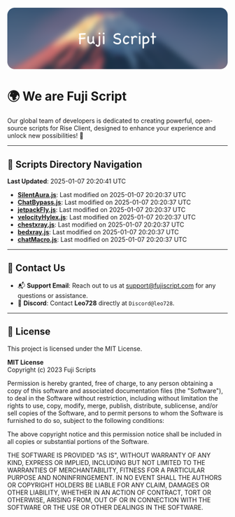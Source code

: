 ![Banner](.github/b.webp)

# 🌍 **We are Fuji Script**

Our global team of developers is dedicated to creating powerful, open-source scripts for Rise Client, designed to enhance your experience and unlock new possibilities! 🌟

---
<!-- SCRIPTS_NAVIGATION_START -->
## 📂 **Scripts Directory Navigation**

**Last Updated**: 2025-01-07 20:20:41 UTC

- **[SilentAura.js](scripts/SilentAura.js)**: Last modified on 2025-01-07 20:20:37 UTC
- **[ChatBypass.js](scripts/ChatBypass.js)**: Last modified on 2025-01-07 20:20:37 UTC
- **[jetpackFly.js](scripts/jetpackFly.js)**: Last modified on 2025-01-07 20:20:37 UTC
- **[velocityHylex.js](scripts/velocityHylex.js)**: Last modified on 2025-01-07 20:20:37 UTC
- **[chestxray.js](scripts/chestxray.js)**: Last modified on 2025-01-07 20:20:37 UTC
- **[bedxray.js](scripts/bedxray.js)**: Last modified on 2025-01-07 20:20:37 UTC
- **[chatMacro.js](scripts/chatMacro.js)**: Last modified on 2025-01-07 20:20:37 UTC

<!-- SCRIPTS_NAVIGATION_END -->

---

## 💬 **Contact Us**  
- 📬 **Support Email**: Reach out to us at [support@fujiscript.com](mailto:support@fujiscript.com) for any questions or assistance.  
- 💬 **Discord**: Contact **Leo728** directly at `Discord@leo728`.

---

## 📜 **License**

This project is licensed under the MIT License.  

**MIT License**  
Copyright (c) 2023 Fuji Scripts  

Permission is hereby granted, free of charge, to any person obtaining a copy of this software and associated documentation files (the "Software"), to deal in the Software without restriction, including without limitation the rights to use, copy, modify, merge, publish, distribute, sublicense, and/or sell copies of the Software, and to permit persons to whom the Software is furnished to do so, subject to the following conditions:  

The above copyright notice and this permission notice shall be included in all copies or substantial portions of the Software.  

THE SOFTWARE IS PROVIDED "AS IS", WITHOUT WARRANTY OF ANY KIND, EXPRESS OR IMPLIED, INCLUDING BUT NOT LIMITED TO THE WARRANTIES OF MERCHANTABILITY, FITNESS FOR A PARTICULAR PURPOSE AND NONINFRINGEMENT. IN NO EVENT SHALL THE AUTHORS OR COPYRIGHT HOLDERS BE LIABLE FOR ANY CLAIM, DAMAGES OR OTHER LIABILITY, WHETHER IN AN ACTION OF CONTRACT, TORT OR OTHERWISE, ARISING FROM, OUT OF OR IN CONNECTION WITH THE SOFTWARE OR THE USE OR OTHER DEALINGS IN THE SOFTWARE.  

